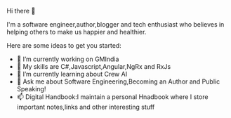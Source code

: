  Hi there 👋


I'm a software engineer,author,blogger and tech enthusiast who believes in helping others to make us happier and healthier.

Here are some ideas to get you started:

- 🔭 I’m currently working on GMIndia
- 🌱 My skills are C#,Javascript,Angular,NgRx and RxJs
- 👯 I’m currently learning about Crew AI
- 💬 Ask me about Software Engineering,Becoming an Author and Public Speaking!
- 📫 Digital Handbook:I maintain a personal Hnadbook where I store important notes,links and other interesting stuff


